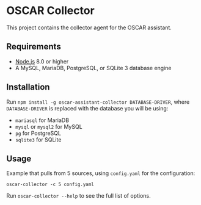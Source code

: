 # OSCAR Collector

This project contains the collector agent for the OSCAR assistant.

## Requirements

* [Node.js](https://nodejs.org/) 8.0 or higher
* A MySQL, MariaDB, PostgreSQL, or SQLite 3 database engine

## Installation

Run `npm install -g oscar-assistant-collector DATABASE-DRIVER`, where `DATABASE-DRIVER` is replaced with the database you will be using:

* `mariasql` for MariaDB
* `mysql` or `mysql2` for MySQL
* `pg` for PostgreSQL
* `sqlite3` for SQLite

## Usage

Example that pulls from 5 sources, using `config.yaml` for the configuration:

```
oscar-collector -c 5 config.yaml
```

Run `oscar-collector --help` to see the full list of options.
